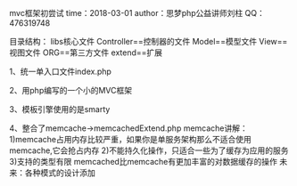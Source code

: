 mvc框架初尝试
time：2018-03-01
author：思梦php公益讲师刘柱
QQ：476319748


目录结构：
libs核心文件
Controller==控制器的文件
Model==模型文件
View==视图文件
ORG==第三方文件
extend==扩展

1、统一单入口文件index.php


2、用php编写的一个小的MVC框架


3、模板引擎使用的是smarty


4、整合了memcache->memcachedExtend.php
memcache讲解：
1)memcache占用内存比较严重，如果你是单服务架构那么不适合使用memcache,它会抢占内存
2)不能持久化操作，只适合一些为了缓存为应用的服务
3)支持的类型有限
memcached比memcache有更加丰富的对数据缓存的操作
未来：各种模式的设计添加

